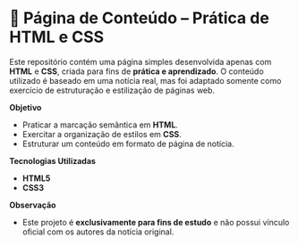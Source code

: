 # 📄 Página de Conteúdo – Prática de HTML e CSS  

Este repositório contém uma página simples desenvolvida apenas com **HTML** e **CSS**, criada para fins de **prática e aprendizado**. O conteúdo utilizado é baseado em uma notícia real, mas foi adaptado somente como exercício de estruturação e estilização de páginas web.  


**Objetivo**  
- Praticar a marcação semântica em **HTML**.  
- Exercitar a organização de estilos em **CSS**.  
- Estruturar um conteúdo em formato de página de notícia.    

**Tecnologias Utilizadas** 
- **HTML5**  
- **CSS3**  

**Observação** 
- Este projeto é **exclusivamente para fins de estudo** e não possui vínculo oficial com os autores da notícia original.  
 
